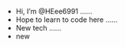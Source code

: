 - Hi, I’m @HEee6991 ......
- Hope to learn to code here ......
- New tech ......
- new 

<!---
HEee6991/HEee6991 is a ✨ special ✨ repository because its `README.md` (this file) appears on your GitHub profile.
You can click the Preview link to take a look at your changes.
--->
